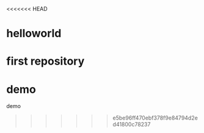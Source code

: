 <<<<<<< HEAD
# helloworld
first repository
=======
# demo
demo
>>>>>>> e5be96ff470ebf378f9e84794d2ed41800c78237
